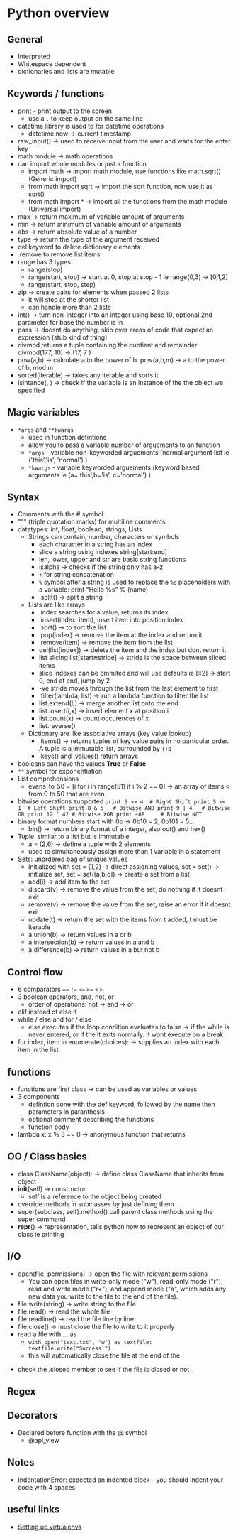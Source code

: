 # Python overview

## General
* Interpreted
* Whitespace dependent
* dictionaries and lists are mutable

## Keywords / functions
* print - print output to the screen
  - use a `,` to keep output on the same line
* datetime library is used to for datetime operations
  - datetime.now -> current timestamp
* raw_input() -> used to receive input from the user and waits for the enter key
* math module -> math operations
* can import whole modules or just a function
  - import math -> import math module, use functions like math.sqrt() (Generic import)
  - from math import sqrt -> import the sqrt function, now use it as sqrt()
  - from math import * -> import all the functions from the math module (Universal import)
* max -> return maximum of variable amount of arguments
* min -> return minimum of variable amount of arguments
* abs -> return absolute value of a number
* type -> return the type of the argument received
* del keyword to delete dictionary elements
* .remove to remove list items
* range has 3 types
  - range(stop)
  - range(start, stop) -> start at 0, stop at stop - 1 ie range(0,3) -> [0,1,2]
  - range(start, stop, step)
* zip -> create pairs for elements when passed 2 lists
  - it will stop at the shorter list
  - can handle more than 2 lists
* int() -> turn non-integer into an integer using base 10, optional 2nd parameter for base the number is in
* pass -> doesnt do anything, skip over areas of code that expect an expression (stub kind of thing)
* divmod returns a tuple containing the quotient and remainder divmod(177, 10) -> (17, 7  )
* pow(a,b) -> calculate a to the power of b. pow(a,b,m) -> a to the power of b, mod m
* sorted(iterable) -> takes any iterable and sorts it
* isintance(<variable>, <instance-to-check>) -> check if the variable is an instance of the the object we specified

## Magic variables
* `*args` and `**kwargs`
  - used in function defintions
  - allow you to pass a variable number of arguements to an function
  - `*args` -  variable non-keyworded arguements (normal argument list ie ('this','is', 'normal') )
  - `*kwargs` -  variable keyworded arguements (keyword based arguments ie (a='this',b='is', c='normal') )

## Syntax
* Comments with the # symbol
* """ (triple quotation marks) for multiline comments
* datatypes: int, float, boolean, strings, Lists
  - Strings can contain, number, characters or symbols
    - each character in a string has an index
    - slice a string using indexes string[start:end]
    - len, lower, upper and str are basic string functions
    - isalpha -> checks if the string only has a-z
    - `+` for string concatenation
    - `%` symbol after a string is used to replace the `%s` placeholders with a variable: print "Hello %s" % (name)
    - .split() -> split a string
  - Lists are like arrays
    - .index searches for a value, returns its index
    - .insert(index, item), insert item into position index
    - .sort() -> to sort the list
    - .pop(index) -> remove the item at the index and return it
    - .remove(item) -> remove the item from the list
    - del(list[index]) -> delete the item and the index but dont return it
    - list slicing list[start:end:stride] -> stride is the space between sliced items
    - slice indexes can be ommited and will use defaults ie [::2] -> start 0, end at end, jump by 2
    - -ve stride moves through the list from the last element to first
    - .filter(lambda, list) -> run a lambda function to filter the list
    - list.extend(L) -> merge another list onto the end
    - list.insert(i,x) -> insert element x at position i
    - list.count(x) -> count occurences of x
    - list.reverse()
  - Dictionary are like associative arrays (key value lookup)
    - .items() -> returns tuples of key value pairs in no particular order. A tuple is a immutable list, surrounded by `()`s
    - .keys() and .values() return arrays
* booleans can have the values **True** or **False**
* `**` symbol for exponentiation
* List comprehensions
  - evens_to_50 = [i for i in range(51) if i % 2 == 0] -> an array of items < from 0 to 50 that are even
* bitwise operations supported
  `
  print 5 >> 4  # Right Shift
  print 5 << 1  # Left Shift
  print 8 & 5   # Bitwise AND
  print 9 | 4   # Bitwise OR
  print 12 ^ 42 # Bitwise XOR
  print ~88     # Bitwise NOT
  `
* binary format numbers start with 0b -> 0b10 = 2, 0b101 = 5...
  - bin() -> return binary format of a integer, also oct() and hex()
* Tuple: similar to a list but is immutable
  - a = (2,6) -> define a tuple with 2 elements
  - used to simultaneously assign more than 1 variable in a statement
* Sets: unordered bag of unique values
  - initialized with set = {1,2} -> direct assigning values, set = set() -> initialize set, set = set([a,b,c]) -> create a set from a list
  - add(i) -> add item to the set
  - discard(v) -> remove the value from the set, do nothing if it doesnt exit
  - remove(v) -> remove the value from the set, raise an error if it doesnt exit
  - update(t) -> return the set with the items from t added, t must be iterable
  - a.union(b) -> return values in a or b
  - a.intersection(b) -> return values in a and b
  - a.difference(b) -> return values in a but not b

## Control flow
* 6 comparators `==` `!=` `<=` `>=` `<` `>`
* 3 boolean operators, and, not, or
  - order of operations: not -> and -> or
* elif instead of else if
* while / else and for / else
  - else executes if the loop condition evaluates to false -> if the while is never entered, or if the it exits normally. it wont execute on a break
* for index, item in enumerate(choices): -> supplies an index with each item in the list


## functions
* functions are first class -> can be used as variables or values
* 3 components
  - defintion done with the def keyword, followed by the name then parameters in paranthesis
  - optional comment describing the functions
  - function body  
* lambda x: x % 3 == 0 -> anonymous function that returns

## OO / Class basics
* class ClassName(object): -> define class ClassName that inherits from object
* __init__(self) -> constructor
  - self is a reference to the object being created
* override methods in subclasses by just defining them
* super(subclass, self).method() call parent class methods using the super command
* __repr__() -> representation, tells python how to represent an object of our class ie printing

## I/O
* open(file, permissions) -> open the file with relevant permissions
  - You can open files in write-only mode ("w"), read-only mode ("r"), read and write mode ("r+"), and append mode ("a", which adds any new data you write to the file to the end of the file).
* file.write(string) -> write string to the file
* file.read() -> read the whole file
* file.readline() -> read the file line by line
* file.close() -> must close the file to write to it properly
* read a file with ... as
  - `with open("text.txt", "w") as textfile:
	     textfile.write("Success!")`
  - this will automatically close the file at the end of the <blockquote></blockquote>
* check the .closed member to see if the file is closed or not

## Regex

## Decorators
* Declared before function with the @ symbol
  - @api_view

## Notes
* IndentationError: expected an indented block - you should indent your code with 4 spaces

## useful links
* [Setting up virtualenvs](http://hackercodex.com/guide/python-development-environment-on-mac-osx/)
